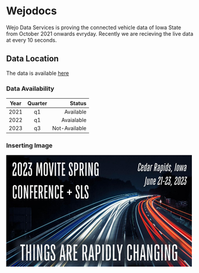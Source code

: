 # Wejodocs
Wejo Data Services is proving the connected vehicle data of Iowa State from October 2021 onwards evryday. Recently we are recieving the live data at every 10 seconds.

## Data Location
The data is available [here](https://s3.console.aws.amazon.com/s3/home?region=us-east-1#)

### Data Availability

| Year       | Quarter           |Status  |
| ------------- |:-------------:| -----:|
| 2021 | q1 | Available |
| 2022 | q1 |   Avaialable |
| 2023 | q3 | Not-Available |

### Inserting Image
<img src="g.jpg" width="500" height="300">
